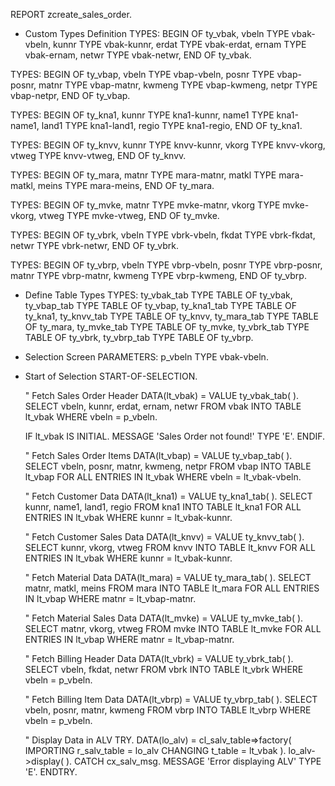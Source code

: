 REPORT zcreate_sales_order.

* Custom Types Definition
TYPES: BEGIN OF ty_vbak,
         vbeln TYPE vbak-vbeln,
         kunnr TYPE vbak-kunnr,
         erdat TYPE vbak-erdat,
         ernam TYPE vbak-ernam,
         netwr TYPE vbak-netwr,
       END OF ty_vbak.

TYPES: BEGIN OF ty_vbap,
         vbeln TYPE vbap-vbeln,
         posnr TYPE vbap-posnr,
         matnr TYPE vbap-matnr,
         kwmeng TYPE vbap-kwmeng,
         netpr TYPE vbap-netpr,
       END OF ty_vbap.

TYPES: BEGIN OF ty_kna1,
         kunnr TYPE kna1-kunnr,
         name1 TYPE kna1-name1,
         land1 TYPE kna1-land1,
         regio TYPE kna1-regio,
       END OF ty_kna1.

TYPES: BEGIN OF ty_knvv,
         kunnr TYPE knvv-kunnr,
         vkorg TYPE knvv-vkorg,
         vtweg TYPE knvv-vtweg,
       END OF ty_knvv.

TYPES: BEGIN OF ty_mara,
         matnr TYPE mara-matnr,
         matkl TYPE mara-matkl,
         meins TYPE mara-meins,
       END OF ty_mara.

TYPES: BEGIN OF ty_mvke,
         matnr TYPE mvke-matnr,
         vkorg TYPE mvke-vkorg,
         vtweg TYPE mvke-vtweg,
       END OF ty_mvke.

TYPES: BEGIN OF ty_vbrk,
         vbeln TYPE vbrk-vbeln,
         fkdat TYPE vbrk-fkdat,
         netwr TYPE vbrk-netwr,
       END OF ty_vbrk.

TYPES: BEGIN OF ty_vbrp,
         vbeln TYPE vbrp-vbeln,
         posnr TYPE vbrp-posnr,
         matnr TYPE vbrp-matnr,
         kwmeng TYPE vbrp-kwmeng,
       END OF ty_vbrp.

* Define Table Types
TYPES: ty_vbak_tab TYPE TABLE OF ty_vbak,
       ty_vbap_tab TYPE TABLE OF ty_vbap,
       ty_kna1_tab TYPE TABLE OF ty_kna1,
       ty_knvv_tab TYPE TABLE OF ty_knvv,
       ty_mara_tab TYPE TABLE OF ty_mara,
       ty_mvke_tab TYPE TABLE OF ty_mvke,
       ty_vbrk_tab TYPE TABLE OF ty_vbrk,
       ty_vbrp_tab TYPE TABLE OF ty_vbrp.

* Selection Screen
PARAMETERS: p_vbeln TYPE vbak-vbeln.

* Start of Selection
START-OF-SELECTION.

  " Fetch Sales Order Header
  DATA(lt_vbak) = VALUE ty_vbak_tab( ).
  SELECT vbeln, kunnr, erdat, ernam, netwr
    FROM vbak
    INTO TABLE lt_vbak
    WHERE vbeln = p_vbeln.

  IF lt_vbak IS INITIAL.
    MESSAGE 'Sales Order not found!' TYPE 'E'.
  ENDIF.

  " Fetch Sales Order Items
  DATA(lt_vbap) = VALUE ty_vbap_tab( ).
  SELECT vbeln, posnr, matnr, kwmeng, netpr
    FROM vbap
    INTO TABLE lt_vbap
    FOR ALL ENTRIES IN lt_vbak
    WHERE vbeln = lt_vbak-vbeln.

  " Fetch Customer Data
  DATA(lt_kna1) = VALUE ty_kna1_tab( ).
  SELECT kunnr, name1, land1, regio
    FROM kna1
    INTO TABLE lt_kna1
    FOR ALL ENTRIES IN lt_vbak
    WHERE kunnr = lt_vbak-kunnr.

  " Fetch Customer Sales Data
  DATA(lt_knvv) = VALUE ty_knvv_tab( ).
  SELECT kunnr, vkorg, vtweg
    FROM knvv
    INTO TABLE lt_knvv
    FOR ALL ENTRIES IN lt_vbak
    WHERE kunnr = lt_vbak-kunnr.

  " Fetch Material Data
  DATA(lt_mara) = VALUE ty_mara_tab( ).
  SELECT matnr, matkl, meins
    FROM mara
    INTO TABLE lt_mara
    FOR ALL ENTRIES IN lt_vbap
    WHERE matnr = lt_vbap-matnr.

  " Fetch Material Sales Data
  DATA(lt_mvke) = VALUE ty_mvke_tab( ).
  SELECT matnr, vkorg, vtweg
    FROM mvke
    INTO TABLE lt_mvke
    FOR ALL ENTRIES IN lt_vbap
    WHERE matnr = lt_vbap-matnr.

  " Fetch Billing Header Data
  DATA(lt_vbrk) = VALUE ty_vbrk_tab( ).
  SELECT vbeln, fkdat, netwr
    FROM vbrk
    INTO TABLE lt_vbrk
    WHERE vbeln = p_vbeln.

  " Fetch Billing Item Data
  DATA(lt_vbrp) = VALUE ty_vbrp_tab( ).
  SELECT vbeln, posnr, matnr, kwmeng
    FROM vbrp
    INTO TABLE lt_vbrp
    WHERE vbeln = p_vbeln.

  " Display Data in ALV
  TRY.
      DATA(lo_alv) = cl_salv_table=>factory( IMPORTING r_salv_table = lo_alv CHANGING t_table = lt_vbak ).
      lo_alv->display( ).
  CATCH cx_salv_msg.
      MESSAGE 'Error displaying ALV' TYPE 'E'.
  ENDTRY.